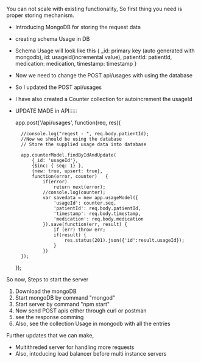 You can not scale with existing functionality, So first thing you need is proper storing mechanism. 

- Introducing MongoDB for storing the request data
- creating schema Usage in DB 
- Schema Usage will look like this
 {
	_id: primary key (auto generated with mongodb),
	id: usageid(incremental value),
	patientId: patientId,
	medication: medication,
	timestamp: timestamp
 }

- Now we need to change the POST api/usages with using the database
- So I updated the POST api/usages
- I have also created a Counter collection for autoincrement the usageId
- UPDATE MADE in API::::: 

    app.post('/api/usages', function(req, res){

        //console.log("reqest - ", req.body.patientId);
        //Now we should be using the database 
        // Store the supplied usage data into database

        app.counterModel.findByIdAndUpdate(
            {_id: 'usageId'}, 
            {$inc: { seq: 1} }, 
            {new: true, upsert: true},
            function(error, counter)   {
                if(error)
                    return next(error);
                //console.log(counter);
                var savedata = new app.usageModel({
                    'usageId': counter.seq,
                    'patientId': req.body.patientId,
                    'timestamp': req.body.timestamp,
                    'medication': req.body.medication
                }).save(function(err, result) {
                    if (err) throw err;
                    if(result) {
                        res.status(201).json({'id':result.usageId});
                    }
                })
        });
    });


So now, Steps to start the server
1. Download the mongoDB
2. Start mongoDB by command "mongod"
3. Start server by command "npm start"
4. Now send POST apis either through curl or postman
5. see the response comming
6. Also, see the collection Usage in mongodb with all the entries



Further updates that we can make, 
- Multithreded server for handling more requests 
- Also, intoducing load balancer before multi instance servers 
